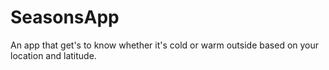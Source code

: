 # SeasonsApp
An app that get's to know whether it's cold or warm outside based on your location and latitude.
